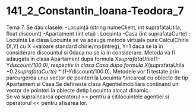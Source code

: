 # 141_2_Constantin_Ioana-Teodora_7
Tema 7. 
Se dau clasele:
-Locuință (string numeClient, int suprafataUtila, float discount)
-Apartament (int etaj) : Locuinta
-Casa (int suprafataCurte) : Locuinta
La clasa Locuinta se va adauga metoda virtuala pura CalculChirie (X,Y) cu X =valoare standard chirie/mp(intreg), Y=1 daca se ia in considerare discountul si 0daca nu se ia in considerare.
Metoda va fi adaugata in clasa Apartament dupa formula X*suprafataUtila*(1-Y*discount/100.0),   respectiv   in   clasa   Casa   dupa   formula   X*(suprafataUtila   +0.2*suprafataCurte) * (1-Y*discount/100.0).
Metodele vor fi testate prin parcurgerea unui vector de pointeri la Locuinta *,incarcat cu obiecte de tip Apartament si Casa.Se defineste clasa AgentieImobiliara continand un vector de pointeri la obiecte detip   Locuinta   alocat   dinamic.   
Se  va   supraincarca   operatorul   >>   pentru   a   citilocuintele agentiei si operatorul << pentru afisarea lor.
 
